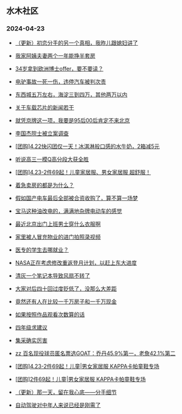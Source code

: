## 水木社区 
### 2024-04-23

+ [（更新）初恋分手的另一个真相，我昨儿跟媳妇讲了](https://www.mysmth.net/nForum/article/MyFamily/258194)

+ [我家阿姨夫妻两个一年能挣半套房](https://www.mysmth.net/nForum/article/WorkingLife/29889)

+ [34岁拿到欧洲博士offer，要不要读？](https://www.mysmth.net/nForum/article/PhD/1068360)

+ [电驴事故一死一伤，违停汽车被判次责](https://www.mysmth.net/nForum/article/AutoWorld/1944814114)

+ [东西城五万左右，海淀三到四万，其他两万以内](https://www.mysmth.net/nForum/article/OurEstate/2950836)

+ [关于车载芯片的新闻若干](https://www.mysmth.net/nForum/article/METech/478773)

+ [就凭京牌这一项，我要是95后00后肯定不来北京](https://www.mysmth.net/nForum/article/Property/2292)

+ [李国杰院士被立案调查](https://www.mysmth.net/nForum/article/QingJiao/861523)

+ [[团购]4.22快闪团仅一天！冰淇淋般口感的水牛奶，2箱减5元](https://www.mysmth.net/nForum/article/ADAgent_TG/1320478)

+ [听说高三一模Q高分段大获全胜](https://www.mysmth.net/nForum/article/PreUnivEdu/158484)

+ [[团购]4.23-2件69起！儿童家居服、男女家居服 超舒服！](https://www.mysmth.net/nForum/article/ADAgent_TG/1320551)

+ [着急卖房的都是为什么？](https://www.mysmth.net/nForum/article/OurEstate/2951565)

+ [假如国产电车最后全部被合资收购了，算不算一场梦](https://www.mysmth.net/nForum/article/GreenAuto/1550760)

+ [宝马这种油改电的，满满地杂牌电动车的感觉](https://www.mysmth.net/nForum/article/AutoWorld/1944814871)

+ [最近北京出门上班男士穿什么衣服啊](https://www.mysmth.net/nForum/article/WorkingLife/31007)

+ [家里被人冒充物业的进门拍照录视频](https://www.mysmth.net/nForum/article/FamilyLife/1766671801)

+ [医专的学生去哪就业？](https://www.mysmth.net/nForum/article/GaoKao/553555)

+ [NASA正在考虑修改重返登月计划，以赶上东大进度](https://www.mysmth.net/nForum/article/Aero/435973)

+ [清灰一个笔记本导致风扇不转了](https://www.mysmth.net/nForum/article/CompMarket/544318394)

+ [大家对后四十回过度贬低了，没那么大差距](https://www.mysmth.net/nForum/article/StoneStory/298452)

+ [竟然还有人在比较一千万房子和一千万现金](https://www.mysmth.net/nForum/article/Property/2018)

+ [如果按照作品观看次数算的话](https://www.mysmth.net/nForum/article/Movielife/7314)

+ [四年级求建议](https://www.mysmth.net/nForum/article/ChildEducation/2375183)

+ [集采确实厉害](https://www.mysmth.net/nForum/article/WorkingLife/30315)

+ [zz 百名现役球员匿名票选GOAT：乔丹45.9%第一，老詹42.1%第二](https://www.mysmth.net/nForum/article/BasketballForum/4909756)

+ [[团购]4.23-2件69起！儿童|男女家居服 KAPPA卡帕童鞋专场](https://www.mysmth.net/nForum/article/ADAgent_TG/1320551)

+ [[团购]2件69起！儿童|男女家居服 KAPPA卡帕童鞋专场](https://www.mysmth.net/nForum/article/ADAgent_TG/1320551)

+ [（更新）那一天，留在我心底——分手细节](https://www.mysmth.net/nForum/article/MyFamily/259177)

+ [自动驾驶对中年人来说已经是刚需了](https://www.mysmth.net/nForum/article/GreenAuto/1550779)


